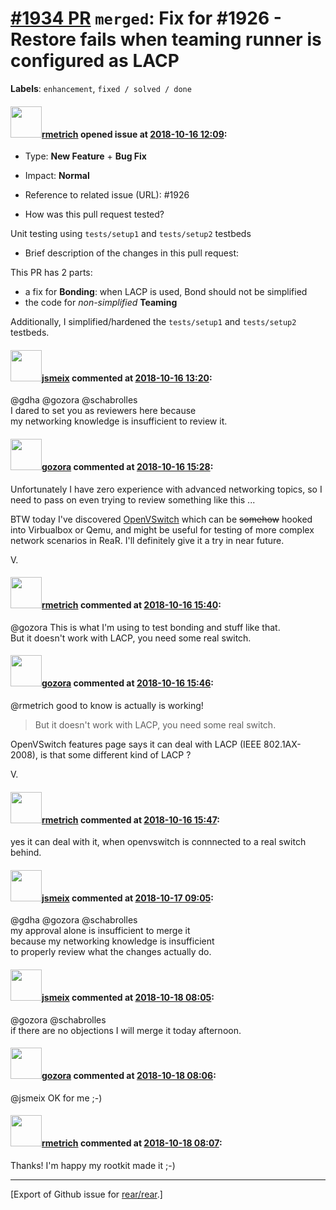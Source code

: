 [\#1934 PR](https://github.com/rear/rear/pull/1934) `merged`: Fix for \#1926 - Restore fails when teaming runner is configured as LACP
======================================================================================================================================

**Labels**: `enhancement`, `fixed / solved / done`

#### <img src="https://avatars.githubusercontent.com/u/1163635?u=36b5e32e1dd55f1ce77cad431a5683fce40a7934&v=4" width="50">[rmetrich](https://github.com/rmetrich) opened issue at [2018-10-16 12:09](https://github.com/rear/rear/pull/1934):

-   Type: **New Feature** + **Bug Fix**

-   Impact: **Normal**

-   Reference to related issue (URL): \#1926

-   How was this pull request tested?

Unit testing using `tests/setup1` and `tests/setup2` testbeds

-   Brief description of the changes in this pull request:

This PR has 2 parts:

-   a fix for **Bonding**: when LACP is used, Bond should not be
    simplified
-   the code for *non-simplified* **Teaming**

Additionally, I simplified/hardened the `tests/setup1` and
`tests/setup2` testbeds.

#### <img src="https://avatars.githubusercontent.com/u/1788608?u=925fc54e2ce01551392622446ece427f51e2f0ce&v=4" width="50">[jsmeix](https://github.com/jsmeix) commented at [2018-10-16 13:20](https://github.com/rear/rear/pull/1934#issuecomment-430234273):

@gdha @gozora @schabrolles  
I dared to set you as reviewers here because  
my networking knowledge is insufficient to review it.

#### <img src="https://avatars.githubusercontent.com/u/12116358?u=1c5ba9dcee5ca3082f03029a7fbe647efd30eb49&v=4" width="50">[gozora](https://github.com/gozora) commented at [2018-10-16 15:28](https://github.com/rear/rear/pull/1934#issuecomment-430283064):

Unfortunately I have zero experience with advanced networking topics, so
I need to pass on even trying to review something like this ...

BTW today I've discovered
[OpenVSwitch](http://www.openvswitch.org/features/) which can be
<s>somehow</s> hooked into Virbualbox or Qemu, and might be useful for
testing of more complex network scenarios in ReaR. I'll definitely give
it a try in near future.

V.

#### <img src="https://avatars.githubusercontent.com/u/1163635?u=36b5e32e1dd55f1ce77cad431a5683fce40a7934&v=4" width="50">[rmetrich](https://github.com/rmetrich) commented at [2018-10-16 15:40](https://github.com/rear/rear/pull/1934#issuecomment-430287517):

@gozora This is what I'm using to test bonding and stuff like that.  
But it doesn't work with LACP, you need some real switch.

#### <img src="https://avatars.githubusercontent.com/u/12116358?u=1c5ba9dcee5ca3082f03029a7fbe647efd30eb49&v=4" width="50">[gozora](https://github.com/gozora) commented at [2018-10-16 15:46](https://github.com/rear/rear/pull/1934#issuecomment-430289748):

@rmetrich good to know is actually is working!

> But it doesn't work with LACP, you need some real switch.

OpenVSwitch features page says it can deal with LACP (IEEE
802.1AX-2008), is that some different kind of LACP ?

V.

#### <img src="https://avatars.githubusercontent.com/u/1163635?u=36b5e32e1dd55f1ce77cad431a5683fce40a7934&v=4" width="50">[rmetrich](https://github.com/rmetrich) commented at [2018-10-16 15:47](https://github.com/rear/rear/pull/1934#issuecomment-430290249):

yes it can deal with it, when openvswitch is connnected to a real switch
behind.

#### <img src="https://avatars.githubusercontent.com/u/1788608?u=925fc54e2ce01551392622446ece427f51e2f0ce&v=4" width="50">[jsmeix](https://github.com/jsmeix) commented at [2018-10-17 09:05](https://github.com/rear/rear/pull/1934#issuecomment-430549845):

@gdha @gozora @schabrolles  
my approval alone is insufficient to merge it  
because my networking knowledge is insufficient  
to properly review what the changes actually do.

#### <img src="https://avatars.githubusercontent.com/u/1788608?u=925fc54e2ce01551392622446ece427f51e2f0ce&v=4" width="50">[jsmeix](https://github.com/jsmeix) commented at [2018-10-18 08:05](https://github.com/rear/rear/pull/1934#issuecomment-430914608):

@gozora @schabrolles  
if there are no objections I will merge it today afternoon.

#### <img src="https://avatars.githubusercontent.com/u/12116358?u=1c5ba9dcee5ca3082f03029a7fbe647efd30eb49&v=4" width="50">[gozora](https://github.com/gozora) commented at [2018-10-18 08:06](https://github.com/rear/rear/pull/1934#issuecomment-430914902):

@jsmeix OK for me ;-)

#### <img src="https://avatars.githubusercontent.com/u/1163635?u=36b5e32e1dd55f1ce77cad431a5683fce40a7934&v=4" width="50">[rmetrich](https://github.com/rmetrich) commented at [2018-10-18 08:07](https://github.com/rear/rear/pull/1934#issuecomment-430915273):

Thanks! I'm happy my rootkit made it ;-)

------------------------------------------------------------------------

\[Export of Github issue for
[rear/rear](https://github.com/rear/rear).\]
